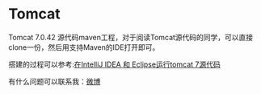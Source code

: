 Tomcat
======

Tomcat 7.0.42 源代码maven工程，对于阅读Tomcat源代码的同学，可以直接clone一份，然后用支持Maven的IDE打开即可。

搭建的过程可以参考:[在IntelliJ IDEA 和 Eclipse运行tomcat 7源代码](http://imtiger.net/blog/2013/10/14/run-tomcat-in-idea-or-eclipse/)

有什么问题可以联系我：[微博](http://weibo.com/xmuzyq)
